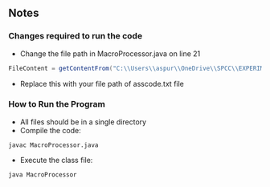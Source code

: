 ## Notes 
### Changes required to run the code 
* Change the file path in MacroProcessor.java on line 21
```java
FileContent = getContentFrom("C:\\Users\\aspur\\OneDrive\\SPCC\\EXPERIMENTS\\exp9\\Java\\asscode.txt");
```
* Replace this with your file path of asscode.txt file

### How to Run the Program
* All files should be in a single directory
* Compile the code:
```
javac MacroProcessor.java
```
* Execute the class file:
```
java MacroProcessor
```
